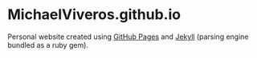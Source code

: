 # MichaelViveros.github.io
Personal website created using [GitHub Pages](https://pages.github.com/) and [Jekyll](https://jekyllrb.com/) (parsing engine bundled as a ruby gem).

